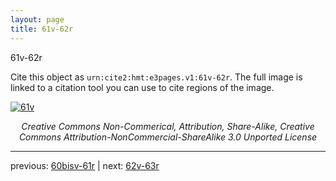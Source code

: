 ```yaml
---
layout: page
title: 61v-62r
---
```


61v-62r

Cite this object as `urn:cite2:hmt:e3pages.v1:61v-62r`. The full image is linked to a citation tool you can use to cite regions of the image.

[![61v](http://www.homermultitext.org/iipsrv?IIIF=/project/homer/pyramidal/deepzoom/hmt/e3bifolio/v1/E3_61v_62r.tif/full/800,/0/default.jpg)](http://www.homermultitext.org/ict2/?urn=urn:cite2:hmt:e3bifolio.v1:E3_61v_62r) 

<p style="text-align: center; font-style: italic;">Creative Commons Non-Commerical, Attribution, Share-Alike, Creative Commons Attribution-NonCommercial-ShareAlike 3.0 Unported License</p>

---

previous: [60bisv-61r](../60bisv-61r/) | next: [62v-63r](../62v-63r/)
